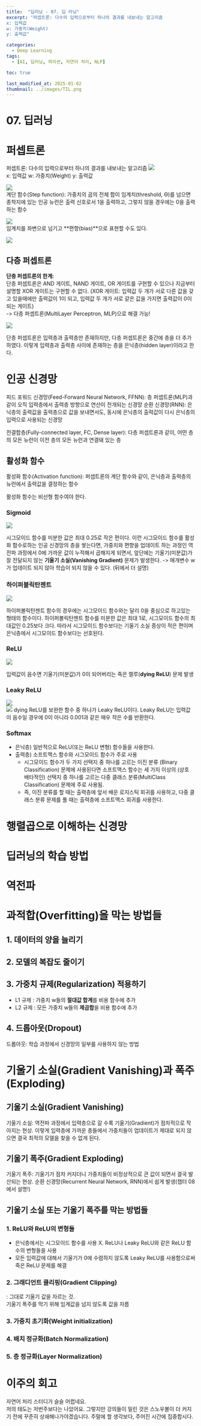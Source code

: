 ```yaml
---
title:  "딥러닝 - 07. 딥 러닝"
excerpt: "퍼셉트론: 다수의 입력으로부터 하나의 결과를 내보내는 알고리즘   
x: 입력값 
w: 가중치(Weight) 
y: 출력값"

categories:
  - Deep Learning
tags:
  - [AI, 딥러닝, 파이썬, 자연어 처리, NLP]

toc: true

last_modified_at: 2025-01-02
thumbnail: ../images/TIL.png
---
```


# 07. 딥러닝

# 퍼셉트론
퍼셉트론: 다수의 입력으로부터 하나의 결과를 내보내는 알고리즘
![](https://wikidocs.net/images/page/24958/%ED%8D%BC%EC%85%89%ED%8A%B8%EB%A1%A01.PNG)   
x: 입력값 
w: 가중치(Weight)
y: 출력값

![](/images/../../AI-Study-2024/images/2025-01-02-17-29-05.png)   
계단 함수(Step function): 가중치의 곱의 전체 합이 임계치(threshold, Θ)를 넘으면 종착지에 있는 인공 뉴런은 출력 신호로서 1을 출력하고, 그렇지 않을 경우에는 0을 출력하는 함수

![](/images/../../AI-Study-2024/images/2025-01-02-17-29-16.png)   
임계치를 좌변으로 넘기고 **편향(bias)**으로 표현할 수도 있다.

![](https://wikidocs.net/images/page/24958/%ED%8D%BC%EC%85%89%ED%8A%B8%EB%A1%A02.PNG)

## 다층 퍼셉트론
**단층 퍼셉트론의 한계:**   
단층 퍼셉트론은 AND 게이트, NAND 게이트, OR 게이트를 구현할 수 있으나 지금부터 설명할 XOR 게이트는 구현할 수 없다. (XOR 게이트: 입력값 두 개가 서로 다른 값을 갖고 있을때에만 출력값이 1이 되고, 입력값 두 개가 서로 같은 값을 가지면 출력값이 0이 되는 게이트)   
-> 다층 퍼셉트론(MultiLayer Perceptron, MLP)으로 해결 가능!

![](https://wikidocs.net/images/page/24958/perceptron_4image.jpg)

단층 퍼셉트론은 입력층과 출력층만 존재하지만, 다층 퍼셉트론은 중간에 층을 더 추가하였다. 이렇게 입력층과 출력층 사이에 존재하는 층을 은닉층(hidden layer)이라고 한다.

# 인공 신경망
피드 포워드 신경망(Feed-Forward Neural Network, FFNN): 층 퍼셉트론(MLP)과 같이 오직 입력층에서 출력층 방향으로 연산이 전개되는 신경망
순환 신경망(RNN): 은닉층의 출력값을 출력층으로 값을 보내면서도, 동시에 은닉층의 출력값이 다시 은닉층의 입력으로 사용되는 신경망

전결합층(Fully-connected layer, FC, Dense layer): 다층 퍼셉트론과 같이, 어떤 층의 모든 뉴런이 이전 층의 모든 뉴런과 연결돼 있는 층

## 활성화 함수
활성화 함수(Activation function): 퍼셉트론의 계단 함수와 같이, 은닉층과 출력층의 뉴런에서 출력값을 결정하는 함수

활성화 함수는 비선형 함수여야 한다.

### Sigmoid
![](https://wikidocs.net/images/page/60683/%EC%8B%9C%EA%B7%B8%EB%AA%A8%EC%9D%B4%EB%93%9C%ED%95%A8%EC%88%982.PNG)

시그모이드 함수를 미분한 값은 최대 0.25로 작은 편이다. 이런 시그모이드 함수를 활성화 함수로하는 인공 신경망의 층을 쌓는다면, 가중치와 편향을 업데이트 하는 과정인 역전파 과정에서 0에 가까운 값이 누적해서 곱해지게 되면서, 앞단에는 기울기(미분값)가 잘 전달되지 않는 **기울기 소실(Vanishing Gradient)** 문제가 발생한다. -> 매개변수 w가 업데이트 되지 않아 학습이 되지 않을 수 있다. (뒤에서 더 설명)

### 하이퍼볼릭탄젠트
![](https://wikidocs.net/images/page/60683/%ED%95%98%EC%9D%B4%ED%8D%BC%EB%B3%BC%EB%A6%AD%ED%83%84%EC%A0%A0%ED%8A%B8.PNG)

하이퍼볼릭탄젠트 함수의 경우에는 시그모이드 함수와는 달리 0을 중심으로 하고있는 형태의 함수이다. 하이퍼볼릭탄젠트 함수를 미분한 값은 최대 1로, 시그모이드 함수의 최대값인 0.25보다 크다. 따라서 시그모이드 함수보다는 기울기 소실 증상이 적은 편이며 은닉층에서 시그모이드 함수보다는 선호된다.

### ReLU
![](https://wikidocs.net/images/page/60683/%EB%A0%90%EB%A3%A8%ED%95%A8%EC%88%98.PNG)

입력값이 음수면 기울기(미분값)가 0이 되어버리는 죽은 렐루(**dying ReLU**) 문제 발생   

### Leaky ReLU
![](https://wikidocs.net/images/page/60683/%EB%A6%AC%ED%82%A4%EB%A0%90%EB%A3%A8.PNG)      
![](/images/../../AI-Study-2024/images/2025-01-02-17-55-28.png)
dying ReLU를 보완한 함수 중 하나가 Leaky ReLU이다. Leaky ReLU는 입력값이 음수일 경우에 0이 아니라 0.001과 같은 매우 작은 수를 반환한다. 

### Softmax
- 은닉층) 일반적으로 ReLU(또는 ReLU 변형) 함수들을 사용한다. 
- 출력층) 소프트맥스 함수와 시그모이드 함수가  주로 사용
  - 시그모이드 함수가 두 가지 선택지 중 하나를 고르는 이진 분류 (Binary Classification) 문제에 사용된다면 소프트맥스 함수는 세 가지 이상의 (상호 배타적인) 선택지 중 하나를 고르는 다중 클래스 분류(MultiClass Classification) 문제에 주로 사용됨.
  - 즉, 이진 분류를 할 때는 출력층에 앞서 배운 로지스틱 회귀를 사용하고, 다중 클래스 분류 문제를 풀 때는 출력층에 소프트맥스 회귀를 사용한다.

# 행렬곱으로 이해하는 신경망

# 딥러닝의 학습 방법

# 역전파

# 과적합(Overfitting)을 막는 방법들
## 1. 데이터의 양을 늘리기
## 2. 모델의 복잡도 줄이기
## 3. 가중치 규제(Regularization) 적용하기
- L1 규제 : 가중치 w들의 **절대값 합계**를 비용 함수에 추가
- L2 규제 : 모든 가중치 w들의 **제곱합**을 비용 함수에 추가
## 4. 드롭아웃(Dropout)
드롭아웃: 학습 과정에서 신경망의 일부를 사용하지 않는 방법

# 기울기 소실(Gradient Vanishing)과 폭주(Exploding)
## 기울기 소실(Gradient Vanishing)
기울기 소실: 역전파 과정에서 입력층으로 갈 수록 기울기(Gradient)가 점차적으로 작아지는 현상. 이렇게 입력층에 가까운 층들에서 가중치들이 업데이트가 제대로 되지 않으면 결국 최적의 모델을 찾을 수 없게 된다.

## 기울기 폭주(Gradient Exploding) 
기울기 폭주: 기울기가 점차 커지더니 가중치들이 비정상적으로 큰 값이 되면서 결국 발산되는 현상. 순환 신경망(Recurrent Neural Network, RNN)에서 쉽게 발생(챕터 08에서 설명!)

## 기울기 소실 또는 기울기 폭주를 막는 방법들
### 1. ReLU와 ReLU의 변형들
- 은닉층에서는 시그모이드 함수를 사용 X. ReLU나 Leaky ReLU와 같은 ReLU 함수의 변형들을 사용
- 모든 입력값에 대해서 기울기가 0에 수렴하지 않도록 Leaky ReLU를 사용함으로써 죽은 ReLU 문제를 해결

### 2. 그래디언트 클리핑(Gradient Clipping)
: 그대로 기울기 값을 자르는 것.   
기울기 폭주를 막기 위해 임계값을 넘지 않도록 값을 자름

### 3. 가중치 초기화(Weight initialization)
### 4. 배치 정규화(Batch Normalization)
### 5. 층 정규화(Layer Normalization)

# 이주의 회고
자연어 처리 스터디가 슬슬 어렵네요.   
저의 태도는 저번주보다는 나았어요. 그렇지만 강의들이 밀린 것은 스노우볼이 더 커지기 전에 꾸준히 상쇄해나가야겠습니다. 주말에 할 생각보다, 주어진 시간에 집중합시다.